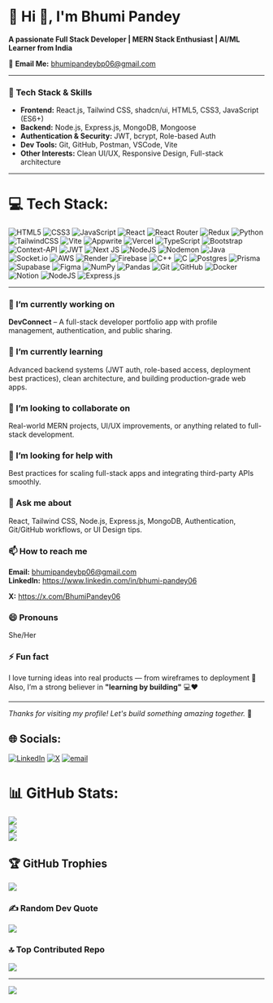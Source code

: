# 💫 Hi 👋, I'm Bhumi Pandey  
**A passionate Full Stack Developer | MERN Stack Enthusiast | AI/ML Learner from India**

📧 **Email Me:** bhumipandeybp06@gmail.com  

---

### 🚀 Tech Stack & Skills
- **Frontend:** React.js, Tailwind CSS, shadcn/ui, HTML5, CSS3, JavaScript (ES6+)
- **Backend:** Node.js, Express.js, MongoDB, Mongoose
- **Authentication & Security:** JWT, bcrypt, Role-based Auth
- **Dev Tools:** Git, GitHub, Postman, VSCode, Vite
- **Other Interests:** Clean UI/UX, Responsive Design, Full-stack architecture

---

# 💻 Tech Stack:
![HTML5](https://img.shields.io/badge/html5-%23E34F26.svg?style=for-the-badge&logo=html5&logoColor=white) ![CSS3](https://img.shields.io/badge/css3-%231572B6.svg?style=for-the-badge&logo=css3&logoColor=white) ![JavaScript](https://img.shields.io/badge/javascript-%23323330.svg?style=for-the-badge&logo=javascript&logoColor=%23F7DF1E) ![React](https://img.shields.io/badge/react-%2320232a.svg?style=for-the-badge&logo=react&logoColor=%2361DAFB) ![React Router](https://img.shields.io/badge/React_Router-CA4245?style=for-the-badge&logo=react-router&logoColor=white) ![Redux](https://img.shields.io/badge/redux-%23593d88.svg?style=for-the-badge&logo=redux&logoColor=white) ![Python](https://img.shields.io/badge/python-3670A0?style=for-the-badge&logo=python&logoColor=ffdd54) ![TailwindCSS](https://img.shields.io/badge/tailwindcss-%2338B2AC.svg?style=for-the-badge&logo=tailwind-css&logoColor=white) ![Vite](https://img.shields.io/badge/vite-%23646CFF.svg?style=for-the-badge&logo=vite&logoColor=white) ![Appwrite](https://img.shields.io/badge/Appwrite-%23FD366E.svg?style=for-the-badge&logo=appwrite&logoColor=white) ![Vercel](https://img.shields.io/badge/vercel-%23000000.svg?style=for-the-badge&logo=vercel&logoColor=white) ![TypeScript](https://img.shields.io/badge/typescript-%23007ACC.svg?style=for-the-badge&logo=typescript&logoColor=white) ![Bootstrap](https://img.shields.io/badge/bootstrap-%238511FA.svg?style=for-the-badge&logo=bootstrap&logoColor=white) ![Context-API](https://img.shields.io/badge/Context--Api-000000?style=for-the-badge&logo=react) ![JWT](https://img.shields.io/badge/JWT-black?style=for-the-badge&logo=JSON%20web%20tokens) ![Next JS](https://img.shields.io/badge/Next-black?style=for-the-badge&logo=next.js&logoColor=white) ![NodeJS](https://img.shields.io/badge/node.js-6DA55F?style=for-the-badge&logo=node.js&logoColor=white) ![Nodemon](https://img.shields.io/badge/NODEMON-%23323330.svg?style=for-the-badge&logo=nodemon&logoColor=%BBDEAD)  ![Java](https://img.shields.io/badge/java-%23ED8B00.svg?style=for-the-badge&logo=openjdk&logoColor=white)  ![Socket.io](https://img.shields.io/badge/Socket.io-black?style=for-the-badge&logo=socket.io&badgeColor=010101) ![AWS](https://img.shields.io/badge/AWS-%23FF9900.svg?style=for-the-badge&logo=amazon-aws&logoColor=white) ![Render](https://img.shields.io/badge/Render-%46E3B7.svg?style=for-the-badge&logo=render&logoColor=white) ![Firebase](https://img.shields.io/badge/firebase-%23039BE5.svg?style=for-the-badge&logo=firebase) ![C++](https://img.shields.io/badge/c++-%2300599C.svg?style=for-the-badge&logo=c%2B%2B&logoColor=white) ![C](https://img.shields.io/badge/c-%2300599C.svg?style=for-the-badge&logo=c&logoColor=white) ![Postgres](https://img.shields.io/badge/postgres-%23316192.svg?style=for-the-badge&logo=postgresql&logoColor=white) ![Prisma](https://img.shields.io/badge/Prisma-3982CE?style=for-the-badge&logo=Prisma&logoColor=white) ![Supabase](https://img.shields.io/badge/Supabase-3ECF8E?style=for-the-badge&logo=supabase&logoColor=white) ![Figma](https://img.shields.io/badge/figma-%23F24E1E.svg?style=for-the-badge&logo=figma&logoColor=white) ![NumPy](https://img.shields.io/badge/numpy-%23013243.svg?style=for-the-badge&logo=numpy&logoColor=white) ![Pandas](https://img.shields.io/badge/pandas-%23150458.svg?style=for-the-badge&logo=pandas&logoColor=white) ![Git](https://img.shields.io/badge/git-%23F05033.svg?style=for-the-badge&logo=git&logoColor=white) ![GitHub](https://img.shields.io/badge/github-%23121011.svg?style=for-the-badge&logo=github&logoColor=white) ![Docker](https://img.shields.io/badge/docker-%230db7ed.svg?style=for-the-badge&logo=docker&logoColor=white) ![Notion](https://img.shields.io/badge/Notion-%23000000.svg?style=for-the-badge&logo=notion&logoColor=white) ![NodeJS](https://img.shields.io/badge/node.js-6DA55F?style=for-the-badge&logo=node.js&logoColor=white) ![Express.js](https://img.shields.io/badge/express.js-%23404d59.svg?style=for-the-badge&logo=express&logoColor=%2361DAFB)

--- 

### 🔭 I’m currently working on
**DevConnect** – A full-stack developer portfolio app with profile management, authentication, and public sharing.  

### 🌱 I’m currently learning
Advanced backend systems (JWT auth, role-based access, deployment best practices), clean architecture, and building production-grade web apps.

### 👯 I’m looking to collaborate on
Real-world MERN projects, UI/UX improvements, or anything related to full-stack development.

### 🤔 I’m looking for help with
Best practices for scaling full-stack apps and integrating third-party APIs smoothly.

### 💬 Ask me about
React, Tailwind CSS, Node.js, Express.js, MongoDB, Authentication, Git/GitHub workflows, or UI Design tips.

### 📫 How to reach me
**Email:** bhumipandeybp06@gmail.com  
**LinkedIn:** https://www.linkedin.com/in/bhumi-pandey06

**X:** https://x.com/BhumiPandey06

### 😄 Pronouns
She/Her

### ⚡ Fun fact
I love turning ideas into real products — from wireframes to deployment 🚀  
Also, I’m a strong believer in **"learning by building"** 💻❤️

---

_Thanks for visiting my profile! Let's build something amazing together._ 🌟

## 🌐 Socials:
[![LinkedIn](https://img.shields.io/badge/LinkedIn-%230077B5.svg?logo=linkedin&logoColor=white)](https://linkedin.com/in/bhumi-pandey06) [![X](https://img.shields.io/badge/X-black.svg?logo=X&logoColor=white)](https://x.com/BhumiPandey06) [![email](https://img.shields.io/badge/Email-D14836?logo=gmail&logoColor=white)](mailto:bhumipandeybp06@gmail.com) 

# 📊 GitHub Stats:
![](https://github-readme-stats.vercel.app/api?username=bhumipandey06&theme=dark&hide_border=false&include_all_commits=false&count_private=false)<br/>
![](https://nirzak-streak-stats.vercel.app/?user=bhumipandey06&theme=dark&hide_border=false)<br/>
![](https://github-readme-stats.vercel.app/api/top-langs/?username=bhumipandey06&theme=dark&hide_border=false&include_all_commits=false&count_private=false&layout=compact)

## 🏆 GitHub Trophies
![](https://github-profile-trophy.vercel.app/?username=bhumipandey06&theme=radical&no-frame=false&no-bg=true&margin-w=4)

### ✍️ Random Dev Quote
![](https://quotes-github-readme.vercel.app/api?type=horizontal&theme=radical)

### 🔝 Top Contributed Repo
![](https://github-contributor-stats.vercel.app/api?username=bhumipandey06&limit=5&theme=dark&combine_all_yearly_contributions=true)

---
[![](https://visitcount.itsvg.in/api?id=bhumipandey06&icon=0&color=0)](https://visitcount.itsvg.in)

<!-- Proudly created with GPRM ( https://gprm.itsvg.in ) -->

